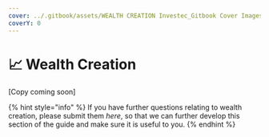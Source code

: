 ```yaml
---
cover: ../.gitbook/assets/WEALTH CREATION Investec_Gitbook Cover Images_V4-09.png
coverY: 0
---
```


# 📈 Wealth Creation

\[Copy coming soon]



{% hint style="info" %}
If you have further questions relating to wealth creation, please submit them _here_, so that we can further develop this section of the guide and make sure it is useful to you.
{% endhint %}
